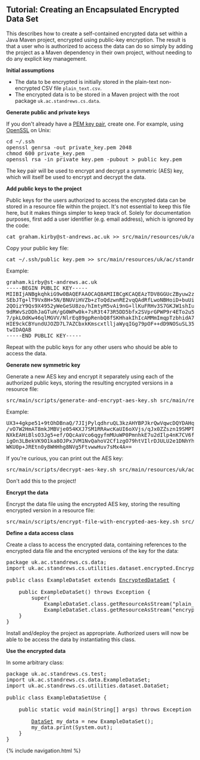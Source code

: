 ## Tutorial: Creating an Encapsulated Encrypted Data Set

This describes how to create a self-contained encrypted data set within a Java Maven project, encrypted using public-key
encryption. The result is that a user who is authorized to access the data can do so simply by adding the project as a
Maven dependency in their own project, without needing to do any explicit key management.

**Initial assumptions**

* The data to be encrypted is initially stored in the plain-text non-encrypted CSV file <code>plain_text.csv</code>.
* The encrypted data is to be stored in a Maven project with the root package <code>uk.ac.standrews.cs.data</code>.

**Generate public and private keys**

If you don't already have a [PEM key pair](http://serverfault.com/questions/9708/what-is-a-pem-file-and-how-does-it-differ-from-other-openssl-generated-key-file), create one. For example, using [OpenSSL](https://www.openssl.org/docs/manmaster/man1/openssl-genrsa.html) on Unix:

<pre>cd ~/.ssh
openssl genrsa -out private_key.pem 2048
chmod 600 private_key.pem
openssl rsa -in private_key.pem -pubout > public_key.pem</pre>

The key pair will be used to encrypt and decrypt a symmetric (AES) key, which will itself be used to encrypt and decrypt the data.

**Add public keys to the project**

Public keys for the users authorized to access the encrypted data can be stored in a resource file within the project.
It's not essential to keep this file here, but it makes things simpler to keep track of. Solely for documentation
purposes, first add a user identifier (e.g. email address), which is ignored by the code:

<pre>cat graham.kirby@st-andrews.ac.uk >> src/main/resources/uk/ac/standrews/cs/data/authorized_keys.txt</pre>

Copy your public key file:

<pre>cat ~/.ssh/public_key.pem >> src/main/resources/uk/ac/standrews/cs/data/authorized_keys.txt</pre>

Example:

<pre>graham.kirby@st-andrews.ac.uk
-----BEGIN PUBLIC KEY-----
MIIBIjANBgkqhkiG9w0BAQEFAAOCAQ8AMIIBCgKCAQEAzTDV8GGUcZByuw2zRu8+
SEbJTg+lT9Vx8H+5N/BNUViHVZb+zToQdzwnRE2vqQAdRfLwoNBHoiD+buUivy+l
2QOizY9Qs9X4952yWeGeSU8zo/hImtyM5vAi9nG+llKuFRHv3S7GKJW1shIuauG3
9dRWvSzDDhJaGTuH/gG0WPw0k+7sR3t473R5DD5bfx2SVprGPWP9r4ETo2u5Qqw+
7/pkLOdKw46qlMGVV/NlrEq89gpRenbQ8fSKHhakIhIcAMMmImqpTzbhidA7cMe/
HIE9ckCBYundUJOZD7L7AZCbxkKmscxtlljaWyqIGg79pOF++dD9NOSuSL35IIgr
twIDAQAB
-----END PUBLIC KEY-----</pre>

Repeat with the public keys for any other users who should be able to access the data. 

**Generate new symmetric key**

Generate a new AES key and encrypt it separately using each of the authorized public keys, storing the resulting
encrypted versions in a resource file:

<pre>src/main/scripts/generate-and-encrypt-aes-key.sh src/main/resources/uk/ac/standrews/cs/data/authorized_keys.txt src/main/resources/uk/ac/standrews/cs/data/encrypted_key.txt</pre>

Example:

<pre>UX3+4gkpe51+9tOhDBnaQ/7JIjPylqdhruQL3kzAHYBPJkrQwVqwcDQYDAHqcaE5+00XHXkb1HiT
/vO7W2HmAT8mkJMBVje054KXJ7SM1RRAwcKaUI6oXVjs/qJx0ZZszn19SMPTaBxjrS9suwnUZD9+
NXkEAHiBlsO3Jg5+ef/OQcAaVco6qgyfmMUuWP0PmnhkE7u2dIlp4nK7CV6fzTDs9cHL81qAba4H
igOn3LBekVK9O1ka8OJPxJVM1NvQahoV2Cf1zgO79htVIlrDJULU2e1DNhYhaIe+YR6Zs1udVipN
WKU0p+JREtn0y8WHHhg8NVg5FtvwwHuv7sMx4A==</pre>

If you're curious, you can print out the AES key:

<pre>src/main/scripts/decrypt-aes-key.sh src/main/resources/uk/ac/standrews/cs/data/encrypted_key.txt</pre>

Don't add this to the project!

**Encrypt the data**

Encrypt the data file using the encrypted AES key, storing the resulting encrypted version in a resource file:

<pre>src/main/scripts/encrypt-file-with-encrypted-aes-key.sh src/main/resources/uk/ac/standrews/cs/data/encrypted_key.txt plain_text.csv src/main/resources/uk/ac/standrews/cs/data/plain_text.csv.enc</pre>

**Define a data access class**

Create a class to access the encrypted data, containing references to the encrypted data file and the encrypted versions
of the key for the data:

<pre>package uk.ac.standrews.cs.data;
import uk.ac.standrews.cs.utilities.dataset.encrypted.EncryptedDataSet;

public class ExampleDataSet extends <a href="https://quicksilver.host.cs.st-andrews.ac.uk/apidocs/ciesvium/?uk/ac/standrews/cs/utilities/dataset/encrypted/EncryptedDataSet.html">EncryptedDataSet</a> {

    public ExampleDataSet() throws Exception {
        super(
            ExampleDataSet.class.getResourceAsStream("plain_text.csv.enc"),
            ExampleDataSet.class.getResourceAsStream("encrypted_key.txt"));
    }
}</pre>

Install and/deploy the project as appropriate. Authorized users will now be able to be access the data by instantiating this class.

**Use the encrypted data**

In some arbitrary class:

<pre>package uk.ac.standrews.cs.test;
import uk.ac.standrews.cs.data.ExampleDataSet;
import uk.ac.standrews.cs.utilities.dataset.DataSet;

public class ExampleDataSetUse {

    public static void main(String[] args) throws Exception {

        <a href="https://quicksilver.host.cs.st-andrews.ac.uk/apidocs/ciesvium/?uk/ac/standrews/cs/utilities/dataset/DataSet.html">DataSet</a> my_data = new ExampleDataSet();
        my_data.print(System.out);
    }
}</pre>

{% include navigation.html %}
